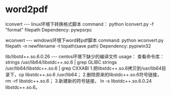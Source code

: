 # word2pdf

lconvert --- linux环境下转换格式脚本
command： python lconvert.py -f "format" filepath
Dependency: pywpsrpc

wconvert --- windows环境下word转pdf脚本
command: python wconvert.py filepath -n newfilename -t topath(save path)
Dependency: pypiwin32

lib/libstd++.so.6.0.26 --- centos环境下缺少的编译文件
usage：
查看命令库：
strings /usr/lib64/libstdc++.so.6 | grep GLIBC
strings /usr/lib64/libstdc++.so.6 | grep CXXABI
1.把libstdc++.so.6拷贝到/usr/lib64目录下，cp libstdc++.so.6 /usr/lib64；
2.删除原来的libstdc++.so.6符号链接，rm -rf libstdc++.so.6；
3.新建新的符号链接， In -s libstdc++.so.6.0.24 libstdc++.so.6。